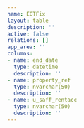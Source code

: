 ```yaml
---
name: EOTFix
layout: table
description: ''
active: false
relations: []
app_area: ''
columns:
- name: end_date
  type: datetime
  description: ''
- name: property_ref
  type: nvarchar(50)
  description: ''
- name: u_saff_rentacc
  type: nvarchar(50)
  description: ''
---
```


